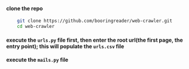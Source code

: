 #### clone the repo

```bash
    git clone https://github.com/booringreader/web-crawler.git
    cd web-crawler
```

#### execute the ```urls.py``` file first, then enter the root url(the first page, the entry point); this will populate the ```urls.csv``` file


#### execute the ```mails.py``` file
